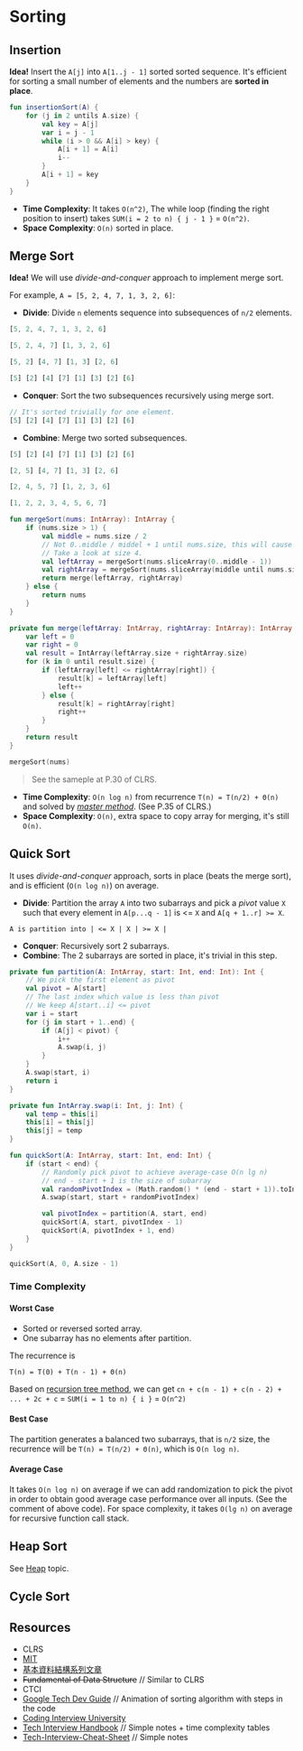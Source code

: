 # Sorting
## Insertion 
**Idea!** Insert the `A[j]` into `A[1..j - 1]` sorted sorted sequence. It's efficient for sorting a small number of elements and the numbers are **sorted in place**.

```kotlin
fun insertionSort(A) {
    for (j in 2 untils A.size) {
        val key = A[j]
        var i = j - 1
        while (i > 0 && A[i] > key) {
            A[i + 1] = A[i]
            i--
        }
        A[i + 1] = key
    }
}
```

* **Time Complexity**: It takes `O(n^2)`, The while loop (finding the right position to insert) takes `SUM(i = 2 to n) { j - 1 }` = `O(n^2)`.
* **Space Complexity**: `O(n)` sorted in place.

## Merge Sort
**Idea!** We will use *divide-and-conquer* approach to implement merge sort.

For example, `A = [5, 2, 4, 7, 1, 3, 2, 6]`:
* **Divide**: Divide `n` elements sequence into subsequences of `n/2` elements.

```js
[5, 2, 4, 7, 1, 3, 2, 6]

[5, 2, 4, 7] [1, 3, 2, 6]

[5, 2] [4, 7] [1, 3] [2, 6]

[5] [2] [4] [7] [1] [3] [2] [6]
```
* **Conquer**: Sort the two subsequences recursively using merge sort.

```js
// It's sorted trivially for one element.
[5] [2] [4] [7] [1] [3] [2] [6]
```

* **Combine**: Merge two sorted subsequences.

```js
[5] [2] [4] [7] [1] [3] [2] [6]

[2, 5] [4, 7] [1, 3] [2, 6]

[2, 4, 5, 7] [1, 2, 3, 6]

[1, 2, 2, 3, 4, 5, 6, 7]
```

```kotlin
fun mergeSort(nums: IntArray): IntArray {
    if (nums.size > 1) {
        val middle = nums.size / 2
        // Not 0..middle / middel + 1 until nums.size, this will cause stack overflow.
        // Take a look at size 4.
        val leftArray = mergeSort(nums.sliceArray(0..middle - 1))
        val rightArray = mergeSort(nums.sliceArray(middle until nums.size))
        return merge(leftArray, rightArray)
    } else {
        return nums
    }
}

private fun merge(leftArray: IntArray, rightArray: IntArray): IntArray {
    var left = 0
    var right = 0
    val result = IntArray(leftArray.size + rightArray.size)
    for (k in 0 until result.size) {
        if (leftArray[left] <= rightArray[right]) {
            result[k] = leftArray[left]
            left++
        } else {
            result[k] = rightArray[right]
            right++
        }
    }
    return result
}

mergeSort(nums)
```

> See the sameple at P.30 of CLRS.

* **Time Complexity**: `O(n log n)` from recurrence `T(n) = T(n/2) + Θ(n)` and solved by *[master method](../topics/recursion.md)*. (See P.35 of CLRS.)
* **Space Complexity**: `O(n)`, extra space to copy array for merging, it's still `O(n)`.

## Quick Sort
It uses *divide-and-conquer* approach, sorts in place (beats the merge sort), and is efficient (`O(n log n)`) on average.

* **Divide**: Partition the array `A` into two subarrays and pick a *pivot* value `X` such that every element in `A[p...q - 1]` is <= `X` and `A[q + 1..r] >= X`.

```
A is partition into | <= X | X | >= X |
```

* **Conquer**: Recursively sort 2 subarrays.
* **Combine**: The 2 subarrays are sorted in place, it's trivial in this step.

```kotlin
private fun partition(A: IntArray, start: Int, end: Int): Int {
    // We pick the first element as pivot
    val pivot = A[start]
    // The last index which value is less than pivot
    // We keep A[start..i] <= pivot
    var i = start
    for (j in start + 1..end) {
        if (A[j] < pivot) {
            i++
            A.swap(i, j)
        }
    }
    A.swap(start, i)
    return i
}

private fun IntArray.swap(i: Int, j: Int) {
    val temp = this[i]
    this[i] = this[j]
    this[j] = temp
}

fun quickSort(A: IntArray, start: Int, end: Int) {
    if (start < end) {
        // Randomly pick pivot to achieve average-case O(n lg n)
        // end - start + 1 is the size of subarray
        val randomPivotIndex = (Math.random() * (end - start + 1)).toInt()
        A.swap(start, start + randomPivotIndex)

        val pivotIndex = partition(A, start, end)
        quickSort(A, start, pivotIndex - 1)
        quickSort(A, pivotIndex + 1, end)
    }
}

quickSort(A, 0, A.size - 1)
```

### Time Complexity
#### Worst Case
* Sorted or reversed sorted array.
* One subarray has no elements after partition.

The recurrence is
```
T(n) = T(0) + T(n - 1) + Θ(n)
```

Based on [recursion tree method](../topics/recursion.md#time-complexity-recurrences), we can get `cn + c(n - 1) + c(n - 2) + ... + 2c + c` = `SUM(i = 1 to n) { i }` = `O(n^2)`

#### Best Case
The partition generates a balanced two subarrays, that is `n/2` size, the recurrence will be `T(n) = T(n/2) + Θ(n)`, which is `O(n log n)`.

#### Average Case
It takes `O(n log n)` on average if we can add randomization to pick the pivot in order to obtain good average case performance over all inputs. (See the comment of above code). For space complexity, it takes `O(lg n)` on average for recursive function call stack.

## Heap Sort
See [Heap](../topics/heap.md) topic.

## Cycle Sort


## Resources
- CLRS
- [MIT](https://ocw.mit.edu/courses/6-046j-introduction-to-algorithms-sma-5503-fall-2005/video_galleries/video-lectures)
- [基本資料結構系列文章](http://alrightchiu.github.io/SecondRound/mu-lu-yan-suan-fa-yu-zi-liao-jie-gou.html)
- ~~Fundamental of Data Structure~~ // Similar to CLRS
- CTCI
- [Google Tech Dev Guide](https://techdevguide.withgoogle.com/paths/data-structures-and-algorithms/#sequence-8) // Animation of sorting algorithm with steps in the code
- [Coding Interview University](https://github.com/jwasham/coding-interview-university#sorting)
- [Tech Interview Handbook](https://www.techinterviewhandbook.org/algorithms/sorting-searching/) // Simple notes + time complexity tables
- [Tech-Interview-Cheat-Sheet](https://github.com/TSiege/Tech-Interview-Cheat-Sheet#sorting-algorithms) // Simple notes
